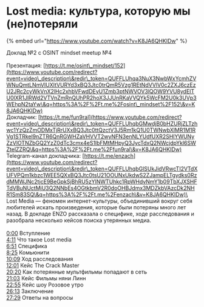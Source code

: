 # Lost media: культура, которую мы (не)потеряли

{% embed url="https://www.youtube.com/watch?v=K8JA6QHKIDw" %}

Доклад №2 с OSINT mindset meetup №4 \
\
Презентация: [https://t.me/osint\_mindset/152](https://www.youtube.com/redirect?event=video\_description\&redir\_token=QUFFLUhqa3NuX3NwbWxYcmhZVWNuQmtLNmVIUXItVURYd3xBQ3Jtc0trQmR5Vzg1REtNdVVlV0c2ZXJ6czEzU2JRc2cyWkVnX2lHc2xhbVFwdDEyU1Zmb3ptNWVOV3lQOW9YVU8ydElTU0lXR1JlRWd2VTVnZmRnQUhPR2hoX3JJUnRKaVVQYk5WcFM2U0k3UVp3WEhpN2taYw\&q=https%3A%2F%2Ft.me%2Fosint\_mindset%2F152\&v=K8JA6QHKIDw) \
Докладчик: [https://t.me/fun9ral](https://www.youtube.com/redirect?event=video\_description\&redir\_token=QUFFLUhqbGMwdjB0bHZURjZLTzhwc1YzQzZmODMxTjRrUXxBQ3Jtc0ttQzctV3J5Rm1kQ1U0TWNwbXlMR1M1RVg1STRkel9nZTR6QnRGWHZaVHVVT2wyNFN3enNLYUdfUXR2SHlYWUNyZzVlOTNZbGQ2YzZ0dTc3cmx4eS1lbFMtMHpyQ3JycTdxQ2NWcjdpYkl6SWZtelZZRQ\&q=https%3A%2F%2Ft.me%2Ffun9ral\&v=K8JA6QHKIDw) \
Telegram-канал докладчика: [https://t.me/enzach](https://www.youtube.com/redirect?event=video\_description\&redir\_token=QUFFLUhqbGlSUkJidVRwcTI2VTdXUFVPQm1kbzc1WEE5QXxBQ3Jtc0tsU21OOUNxUkdwS2ZJampELTgydks0RzdMMWJNc2tjcE9BeGpkSjBhRU5zYlNWTUhkc1RpWHdvNmY1b09TbXJXSHFTdVBuNUctMjU3Q2NNbEs4OGtkbmV2R0doOHBJdmx3MDZkbVAzcDk2NHR1Sm83SQ\&q=https%3A%2F%2Ft.me%2Fenzach\&v=K8JA6QHKIDw)\
\
Lost Media — феномен интернет-культуры, объединивший вокруг себя любителей искать произведения, которые были потеряны много лет назад. В докладе ENZO рассказала о специфике, ходе расследования и разобрала несколько кейсов поиска утерянных медиа. \
\
[0:00](https://www.youtube.com/watch?v=K8JA6QHKIDw\&t=0s) Вступление \
[4:11](https://www.youtube.com/watch?v=K8JA6QHKIDw\&t=251s) Что такое Lost media \
[6:51](https://www.youtube.com/watch?v=K8JA6QHKIDw\&t=411s) Специфика \
[8:25](https://www.youtube.com/watch?v=K8JA6QHKIDw\&t=505s) Комьюнити \
[10:09](https://www.youtube.com/watch?v=K8JA6QHKIDw\&t=609s) Ход расследования \
[12:01](https://www.youtube.com/watch?v=K8JA6QHKIDw\&t=721s) Кейс The Crack Master \
[20:20](https://www.youtube.com/watch?v=K8JA6QHKIDw\&t=1220s) Как потерянные мультфильмы попадают в сеть \
[21:03](https://www.youtube.com/watch?v=K8JA6QHKIDw\&t=1263s) Кейс Фильмы няни Линн \
[22:55](https://www.youtube.com/watch?v=K8JA6QHKIDw\&t=1375s) Кейс шоу Розовое утро \
[26:13](https://www.youtube.com/watch?v=K8JA6QHKIDw\&t=1573s) Заключение \
[27:29](https://www.youtube.com/watch?v=K8JA6QHKIDw\&t=1649s) Ответы на вопросы&#x20;
